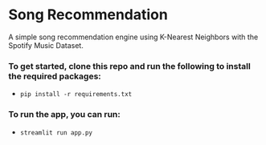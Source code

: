 # Song Recommendation
A simple song recommendation engine using K-Nearest Neighbors with the Spotify Music Dataset.

### To get started, clone this repo and run the following to install the required packages:
* ```pip install -r requirements.txt```

### To run the app, you can run:

* ```streamlit run app.py```

